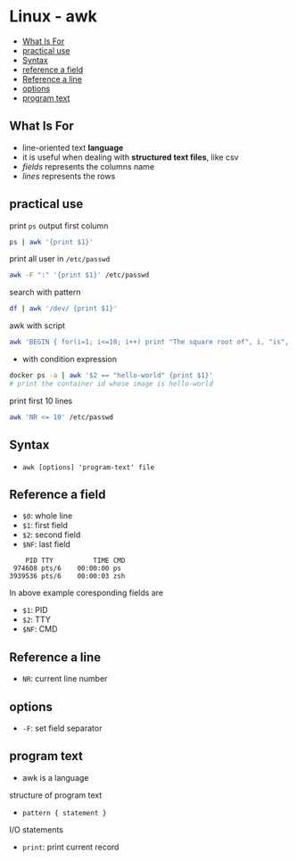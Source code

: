 # Linux - awk

* [What Is For](#what-is-for)
* [practical use](#practical-use)
* [Syntax](#syntax)
* [reference a field](#reference-a-field)
* [Reference a line](#reference-a-line)
* [options](#options)
* [program text](#program-text)

## What Is For

- line-oriented text **language**
- it is useful when dealing with **structured text files**, like csv
- *fields* represents the columns name
- *lines* represents the rows

## practical use

print `ps` output first column

```sh
ps | awk '{print $1}'
```

print all user in `/etc/passwd`

```sh
awk -F ":" '{print $1}' /etc/passwd
```

search with pattern

```sh
df | awk '/dev/ {print $1}'
```

awk with script

```sh
awk 'BEGIN { for(i=1; i<=10; i++) print "The square root of", i, "is", i*i }'
```

- with condition expression

```sh
docker ps -a | awk '$2 == "hello-world" {print $1}'
# print the container id whose image is hello-world
```

print first 10 lines

```sh
awk 'NR <= 10' /etc/passwd
```

## Syntax

- `awk [options] 'program-text' file`

## Reference a field

- `$0`: whole line
- `$1`: first field
- `$2`: second field
- `$NF`: last field

```
    PID TTY          TIME CMD
 974608 pts/6    00:00:00 ps
3939536 pts/6    00:00:03 zsh
```

In above example coresponding fields are

- `$1`: PID
- `$2`: TTY
- `$NF`: CMD

## Reference a line

- `NR`: current line number

## options

- `-F`: set field separator

## program text

- awk is a language

structure of program text

- `pattern { statement }`

I/O statements

- `print`: print current record
